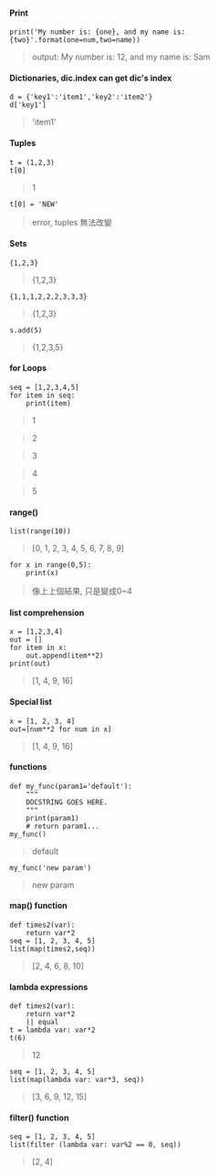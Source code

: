 #### Print 
    print('My number is: {one}, and my name is: {two}'.format(one=num,two=name))
> output: My number is: 12, and my name is: Sam 

#### Dictionaries, dic.index can get dic's index   
    d = {'key1':'item1','key2':'item2'}
    d['key1']
> 'item1'    

#### Tuples 
    t = (1,2,3)
    t[0]
> 1  
  
    t[0] = 'NEW'
> error, tuples 無法改變  
#### Sets 
    {1,2,3} 
> {1,2,3} 

    {1,1,1,2,2,2,3,3,3} 
> {1,2,3} 

    s.add(5) 
> {1,2,3,5} 

#### for Loops 
    seq = [1,2,3,4,5] 
    for item in seq: 
        print(item) 
> 1 

> 2 

> 3 

> 4 

> 5 

#### range() 
    list(range(10)) 
> [0, 1, 2, 3, 4, 5, 6, 7, 8, 9] 

    for x in range(0,5):
        print(x) 
> 像上上個結果, 只是變成0~4 

#### list comprehension 
    x = [1,2,3,4] 
    out = [] 
    for item in x: 
        out.append(item**2)
    print(out) 
> [1, 4, 9, 16] 

#### Special list 
    x = [1, 2, 3, 4]
    out=[num**2 for num in x]
> [1, 4, 9, 16] 

#### functions 
    def my_func(param1='default'):
        """
        DOCSTRING GOES HERE.
        """ 
        print(param1)
        # return param1... 
    my_func() 
> default 

    my_func('new param')
> new param 

#### map() function 
    def times2(var): 
        return var*2
    seq = [1, 2, 3, 4, 5] 
    list(map(times2,seq)) 
> [2, 4, 6, 8, 10] 

#### lambda expressions 
    def times2(var): 
        return var*2 
        || equal
    t = lambda var: var*2
    t(6) 
> 12 

    seq = [1, 2, 3, 4, 5] 
    list(map(lambda var: var*3, seq)) 
> [3, 6, 9, 12, 15] 

#### filter() function 
    seq = [1, 2, 3, 4, 5]
    list(filter (lambda var: var%2 == 0, seq))
> [2, 4] 




    

